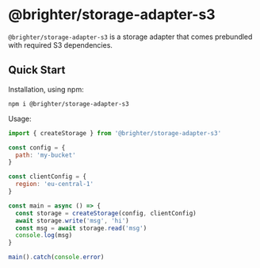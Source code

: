 # @brighter/storage-adapter-s3

`@brighter/storage-adapter-s3` is a storage adapter that comes prebundled with required S3 dependencies.

## Quick Start

Installation, using npm:

```
npm i @brighter/storage-adapter-s3
```

Usage:

```js
import { createStorage } from '@brighter/storage-adapter-s3'

const config = {
  path: 'my-bucket'
}

const clientConfig = {
  region: 'eu-central-1'
}

const main = async () => {
  const storage = createStorage(config, clientConfig)
  await storage.write('msg', 'hi')
  const msg = await storage.read('msg')
  console.log(msg)
}

main().catch(console.error)
```
